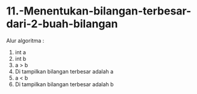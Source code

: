 # 11.-Menentukan-bilangan-terbesar-dari-2-buah-bilangan

Alur algoritma :
1. int a
2. int b
3. a > b
4. Di tampilkan bilangan terbesar adalah a
5. a < b
6. Di tampilkan bilangan terbesar adalah b
